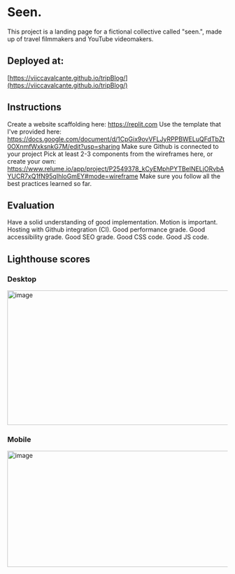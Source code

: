 # Seen.

This project is a landing page for a fictional collective called "seen.", made up of travel filmmakers and YouTube videomakers.

## Deployed at: 
[https://viiccavalcante.github.io/tripBlog/](https://viiccavalcante.github.io/tripBlog/)

## Instructions
Create a website scaffolding here: https://replit.com
Use the template that I've provided here: https://docs.google.com/document/d/1CpGix9ovVFLJyRPPBWELuQFdTbZt0OXnmfWxksnkG7M/edit?usp=sharing
Make sure Github is connected to your project
Pick at least 2-3 components from the wireframes here, or create your own: https://www.relume.io/app/project/P2549378_kCyEMphPYTBelNELjORvbAYUCR7xQ1fN95qIhloGmEY#mode=wireframe
Make sure you follow all the best practices learned so far.

## Evaluation
Have a solid understanding of good implementation.
Motion is important.
Hosting with Github integration (CI).
Good performance grade.
Good accessibility grade.
Good SEO grade.
Good CSS code.
Good JS code.

## Lighthouse scores

### Desktop
<img width="877" height="308" alt="image" src="https://github.com/user-attachments/assets/a42f3bdb-d467-4036-9e47-f4c1b5c9b42a" />


### Mobile
<img width="874" height="266" alt="image" src="https://github.com/user-attachments/assets/3d332046-9113-43bf-8e63-21f26cdadfba" />


